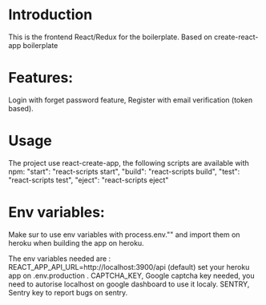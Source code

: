 # Introduction

This is the frontend React/Redux for the boilerplate. Based on create-react-app boilerplate

# Features:

Login with forget password feature, Register with email verification (token based).

# Usage

The project use react-create-app, the following scripts are available with npm:
"start": "react-scripts start",
"build": "react-scripts build",
"test": "react-scripts test",
"eject": "react-scripts eject"

# Env variables:

Make sur to use env variables with process.env.""
and import them on heroku when building the app on heroku.

The env variables needed are :
REACT_APP_API_URL=http://localhost:3900/api (default) set your heroku app on .env.production .
CAPTCHA_KEY, Google captcha key needed, you need to autorise localhost on google dashboard to use it localy.
SENTRY, Sentry key to report bugs on sentry.

